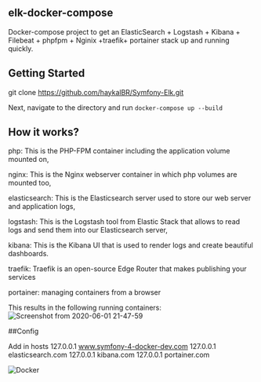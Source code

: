 ## elk-docker-compose

Docker-compose project to get an ElasticSearch + Logstash + Kibana + Filebeat + phpfpm + Nginix +traefik+ portainer   stack up and running quickly. 

## Getting Started
 git clone https://github.com/haykalBR/Symfony-Elk.git

Next, navigate to the directory and run `docker-compose up --build`
## How it works?
php: This is the PHP-FPM container including the application volume mounted on,

nginx: This is the Nginx webserver container in which php volumes are mounted too,

elasticsearch: This is the Elasticsearch server used to store our web server and application logs,

logstash: This is the Logstash tool from Elastic Stack that allows to read logs and send them into our Elasticsearch server,

kibana: This is the Kibana UI that is used to render logs and create beautiful dashboards.

traefik:  Traefik is an open-source Edge Router that makes publishing your services

portainer: managing containers from a browser

This results in the following running containers:
![Screenshot from 2020-06-01 21-47-59](https://user-images.githubusercontent.com/12957189/83453023-a2de3800-a451-11ea-997a-f4db79d8c391.png)
 
##Config 

Add in hosts 
127.0.0.1 www.symfony-4-docker-dev.com
127.0.0.1 elasticsearch.com
127.0.0.1 kibana.com
127.0.0.1 portainer.com
 

![Docker](https://user-images.githubusercontent.com/12957189/83452924-7cb89800-a451-11ea-8c80-e4095e830ab4.png)



